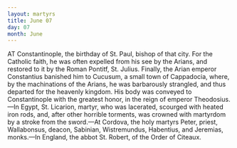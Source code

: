 ```yaml
---
layout: martyrs
title: June 07
day: 07
month: June
---
```

AT Constantinople, the birthday of St. Paul, bishop
of that city. For the Catholic faith, he was
often expelled from his see by the Arians, and restored to it by the Roman Pontitf, St. Julius. Finally, the Arian emperor Constantius banished him
to Cucusum, a small town of Cappadocia, where, by
the machinations of the Arians, he was barbarously
strangled, and thus departed for the heavenly kingdom. His body was conveyed to Constantinople
with the greatest honor, in the reign of emperor
Theodosius.&mdash;In Egypt, St. Licarion, martyr, who
was lacerated, scourged with heated iron rods, and,
after other horrible torments, was crowned with
martyrdom by a stroke from the sword.&mdash;At Cordova, the holy martyrs Peter, priest, Wallabonsus,
deacon, Sabinian, Wistremundus, Habentius, and
Jeremias, monks.&mdash;In England, the abbot St. Robert, of the Order of Citeaux.

